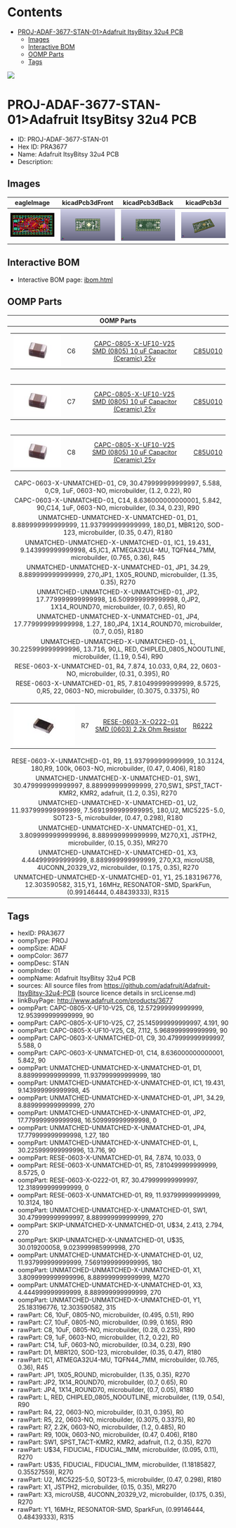



Contents
========

* [PROJ-ADAF-3677-STAN-01>Adafruit ItsyBitsy 32u4 PCB](#proj-adaf-3677-stan-01adafruit-itsybitsy-32u4-pcb)
	* [Images](#images)
	* [Interactive BOM](#interactive-bom)
	* [OOMP Parts](#oomp-parts)
	* [Tags](#tags)
  
![][im]
# PROJ-ADAF-3677-STAN-01>Adafruit ItsyBitsy 32u4 PCB

- ID: PROJ-ADAF-3677-STAN-01
- Hex ID: PRA3677
- Name: Adafruit ItsyBitsy 32u4 PCB
- Description: 

## Images
  
  

|eagleImage|kicadPcb3dFront|kicadPcb3dBack|kicadPcb3d|
| :---: | :---: | :---: | :---: |
|[![eagleImage](eagleImage_140.png)](eagleImage_600.png)|[![kicadPcb3dFront](kicadPcb3dFront_140.png)](kicadPcb3dFront_600.png)|[![kicadPcb3dBack](kicadPcb3dBack_140.png)](kicadPcb3dBack_600.png)|[![kicadPcb3d](kicadPcb3d_140.png)](kicadPcb3d_600.png)|

## Interactive BOM

- Interactive BOM page: [ibom.html](kicad/bom/ibom.html)

## OOMP Parts
  

|OOMP Parts|
| :---: |
|<table><tr><td>![CAPC-0805-X-UF10-V25](https://raw.githubusercontent.com/oomlout/oomlout_OOMP_parts/main/CAPC-0805-X-UF10-V25/image_140.jpg)</td><td> C6</td><td>[CAPC-0805-X-UF10-V25<br>SMD (0805) 10 uF Capacitor (Ceramic) 25v](https://github.com/oomlout/oomlout_OOMP_parts/tree/main/CAPC-0805-X-UF10-V25/)</td><td>[C85U010](https://github.com/oomlout/oomlout_OOMP_parts/tree/main/CAPC-0805-X-UF10-V25/)</td></tr></table>|
|<table><tr><td>![CAPC-0805-X-UF10-V25](https://raw.githubusercontent.com/oomlout/oomlout_OOMP_parts/main/CAPC-0805-X-UF10-V25/image_140.jpg)</td><td> C7</td><td>[CAPC-0805-X-UF10-V25<br>SMD (0805) 10 uF Capacitor (Ceramic) 25v](https://github.com/oomlout/oomlout_OOMP_parts/tree/main/CAPC-0805-X-UF10-V25/)</td><td>[C85U010](https://github.com/oomlout/oomlout_OOMP_parts/tree/main/CAPC-0805-X-UF10-V25/)</td></tr></table>|
|<table><tr><td>![CAPC-0805-X-UF10-V25](https://raw.githubusercontent.com/oomlout/oomlout_OOMP_parts/main/CAPC-0805-X-UF10-V25/image_140.jpg)</td><td> C8</td><td>[CAPC-0805-X-UF10-V25<br>SMD (0805) 10 uF Capacitor (Ceramic) 25v](https://github.com/oomlout/oomlout_OOMP_parts/tree/main/CAPC-0805-X-UF10-V25/)</td><td>[C85U010](https://github.com/oomlout/oomlout_OOMP_parts/tree/main/CAPC-0805-X-UF10-V25/)</td></tr></table>|
|CAPC-0603-X-UNMATCHED-01, C9, 30.479999999999997, 5.588, 0,C9, 1uF, 0603-NO, microbuilder, (1.2, 0.22), R0|
|CAPC-0603-X-UNMATCHED-01, C14, 8.636000000000001, 5.842, 90,C14, 1uF, 0603-NO, microbuilder, (0.34, 0.23), R90|
|UNMATCHED-UNMATCHED-X-UNMATCHED-01, D1, 8.889999999999999, 11.937999999999999, 180,D1, MBR120, SOD-123, microbuilder, (0.35, 0.47), R180|
|UNMATCHED-UNMATCHED-X-UNMATCHED-01, IC1, 19.431, 9.143999999999998, 45,IC1, ATMEGA32U4-MU, TQFN44_7MM, microbuilder, (0.765, 0.36), R45|
|UNMATCHED-UNMATCHED-X-UNMATCHED-01, JP1, 34.29, 8.889999999999999, 270,JP1, 1X05_ROUND, microbuilder, (1.35, 0.35), R270|
|UNMATCHED-UNMATCHED-X-UNMATCHED-01, JP2, 17.779999999999998, 16.509999999999998, 0,JP2, 1X14_ROUND70, microbuilder, (0.7, 0.65), R0|
|UNMATCHED-UNMATCHED-X-UNMATCHED-01, JP4, 17.779999999999998, 1.27, 180,JP4, 1X14_ROUND70, microbuilder, (0.7, 0.05), R180|
|UNMATCHED-UNMATCHED-X-UNMATCHED-01, L, 30.225999999999996, 13.716, 90,L, RED, CHIPLED_0805_NOOUTLINE, microbuilder, (1.19, 0.54), R90|
|RESE-0603-X-UNMATCHED-01, R4, 7.874, 10.033, 0,R4, 22, 0603-NO, microbuilder, (0.31, 0.395), R0|
|RESE-0603-X-UNMATCHED-01, R5, 7.810499999999999, 8.5725, 0,R5, 22, 0603-NO, microbuilder, (0.3075, 0.3375), R0|
|<table><tr><td>![RESE-0603-X-O222-01](https://raw.githubusercontent.com/oomlout/oomlout_OOMP_parts/main/RESE-0603-X-O222-01/image_140.jpg)</td><td> R7</td><td>[RESE-0603-X-O222-01<br>SMD (0603) 2.2k Ohm Resistor](https://github.com/oomlout/oomlout_OOMP_parts/tree/main/RESE-0603-X-O222-01/)</td><td>[R6222](https://github.com/oomlout/oomlout_OOMP_parts/tree/main/RESE-0603-X-O222-01/)</td></tr></table>|
|RESE-0603-X-UNMATCHED-01, R9, 11.937999999999999, 10.3124, 180,R9, 100k, 0603-NO, microbuilder, (0.47, 0.406), R180|
|UNMATCHED-UNMATCHED-X-UNMATCHED-01, SW1, 30.479999999999997, 8.889999999999999, 270,SW1, SPST_TACT-KMR2, KMR2, adafruit, (1.2, 0.35), R270|
|UNMATCHED-UNMATCHED-X-UNMATCHED-01, U2, 11.937999999999999, 7.5691999999999995, 180,U2, MIC5225-5.0, SOT23-5, microbuilder, (0.47, 0.298), R180|
|UNMATCHED-UNMATCHED-X-UNMATCHED-01, X1, 3.8099999999999996, 8.889999999999999, M270,X1, JSTPH2, microbuilder, (0.15, 0.35), MR270|
|UNMATCHED-UNMATCHED-X-UNMATCHED-01, X3, 4.444999999999999, 8.889999999999999, 270,X3, microUSB, 4UCONN_20329_V2, microbuilder, (0.175, 0.35), R270|
|UNMATCHED-UNMATCHED-X-UNMATCHED-01, Y1, 25.183196776, 12.303590582, 315,Y1, 16MHz, RESONATOR-SMD, SparkFun, (0.99146444, 0.48439333), R315|

## Tags

- hexID: PRA3677
- oompType: PROJ
- oompSize: ADAF
- oompColor: 3677
- oompDesc: STAN
- oompIndex: 01
- oompName: Adafruit ItsyBitsy 32u4 PCB
- sources: All source files from https://github.com/adafruit/Adafruit-ItsyBitsy-32u4-PCB (source licence details in srcLicense.md)
- linkBuyPage: http://www.adafruit.com/products/3677
- oompPart: CAPC-0805-X-UF10-V25, C6, 12.572999999999999, 12.953999999999999, 90
- oompPart: CAPC-0805-X-UF10-V25, C7, 25.145999999999997, 4.191, 90
- oompPart: CAPC-0805-X-UF10-V25, C8, 7.112, 5.968999999999999, 90
- oompPart: CAPC-0603-X-UNMATCHED-01, C9, 30.479999999999997, 5.588, 0
- oompPart: CAPC-0603-X-UNMATCHED-01, C14, 8.636000000000001, 5.842, 90
- oompPart: UNMATCHED-UNMATCHED-X-UNMATCHED-01, D1, 8.889999999999999, 11.937999999999999, 180
- oompPart: UNMATCHED-UNMATCHED-X-UNMATCHED-01, IC1, 19.431, 9.143999999999998, 45
- oompPart: UNMATCHED-UNMATCHED-X-UNMATCHED-01, JP1, 34.29, 8.889999999999999, 270
- oompPart: UNMATCHED-UNMATCHED-X-UNMATCHED-01, JP2, 17.779999999999998, 16.509999999999998, 0
- oompPart: UNMATCHED-UNMATCHED-X-UNMATCHED-01, JP4, 17.779999999999998, 1.27, 180
- oompPart: UNMATCHED-UNMATCHED-X-UNMATCHED-01, L, 30.225999999999996, 13.716, 90
- oompPart: RESE-0603-X-UNMATCHED-01, R4, 7.874, 10.033, 0
- oompPart: RESE-0603-X-UNMATCHED-01, R5, 7.810499999999999, 8.5725, 0
- oompPart: RESE-0603-X-O222-01, R7, 30.479999999999997, 12.318999999999999, 0
- oompPart: RESE-0603-X-UNMATCHED-01, R9, 11.937999999999999, 10.3124, 180
- oompPart: UNMATCHED-UNMATCHED-X-UNMATCHED-01, SW1, 30.479999999999997, 8.889999999999999, 270
- oompPart: SKIP-UNMATCHED-X-UNMATCHED-01, U$34, 2.413, 2.794, 270
- oompPart: SKIP-UNMATCHED-X-UNMATCHED-01, U$35, 30.019200058, 9.023999985999998, 270
- oompPart: UNMATCHED-UNMATCHED-X-UNMATCHED-01, U2, 11.937999999999999, 7.5691999999999995, 180
- oompPart: UNMATCHED-UNMATCHED-X-UNMATCHED-01, X1, 3.8099999999999996, 8.889999999999999, M270
- oompPart: UNMATCHED-UNMATCHED-X-UNMATCHED-01, X3, 4.444999999999999, 8.889999999999999, 270
- oompPart: UNMATCHED-UNMATCHED-X-UNMATCHED-01, Y1, 25.183196776, 12.303590582, 315
- rawPart: C6, 10uF, 0805-NO, microbuilder, (0.495, 0.51), R90
- rawPart: C7, 10uF, 0805-NO, microbuilder, (0.99, 0.165), R90
- rawPart: C8, 10uF, 0805-NO, microbuilder, (0.28, 0.235), R90
- rawPart: C9, 1uF, 0603-NO, microbuilder, (1.2, 0.22), R0
- rawPart: C14, 1uF, 0603-NO, microbuilder, (0.34, 0.23), R90
- rawPart: D1, MBR120, SOD-123, microbuilder, (0.35, 0.47), R180
- rawPart: IC1, ATMEGA32U4-MU, TQFN44_7MM, microbuilder, (0.765, 0.36), R45
- rawPart: JP1, 1X05_ROUND, microbuilder, (1.35, 0.35), R270
- rawPart: JP2, 1X14_ROUND70, microbuilder, (0.7, 0.65), R0
- rawPart: JP4, 1X14_ROUND70, microbuilder, (0.7, 0.05), R180
- rawPart: L, RED, CHIPLED_0805_NOOUTLINE, microbuilder, (1.19, 0.54), R90
- rawPart: R4, 22, 0603-NO, microbuilder, (0.31, 0.395), R0
- rawPart: R5, 22, 0603-NO, microbuilder, (0.3075, 0.3375), R0
- rawPart: R7, 2.2K, 0603-NO, microbuilder, (1.2, 0.485), R0
- rawPart: R9, 100k, 0603-NO, microbuilder, (0.47, 0.406), R180
- rawPart: SW1, SPST_TACT-KMR2, KMR2, adafruit, (1.2, 0.35), R270
- rawPart: U$34, FIDUCIAL, FIDUCIAL_1MM, microbuilder, (0.095, 0.11), R270
- rawPart: U$35, FIDUCIAL, FIDUCIAL_1MM, microbuilder, (1.18185827, 0.35527559), R270
- rawPart: U2, MIC5225-5.0, SOT23-5, microbuilder, (0.47, 0.298), R180
- rawPart: X1, JSTPH2, microbuilder, (0.15, 0.35), MR270
- rawPart: X3, microUSB, 4UCONN_20329_V2, microbuilder, (0.175, 0.35), R270
- rawPart: Y1, 16MHz, RESONATOR-SMD, SparkFun, (0.99146444, 0.48439333), R315



[im]: kicadPcb3d_450.png
